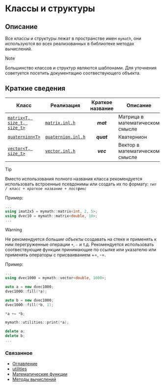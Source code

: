 # Классы и структуры

## Описание 

Все классы и структуры лежат в пространстве имен `mymath`, они используются во всех реализованных в библиотеке методах вычислений. 

> [!NOTE]
> Большинство классов и структур являются шаблонами. Для уточнения советуется посетить документацию соотвествующего объекта.

## Краткие сведения

| Класс | Реализация | Краткое название | Описание |
|---|---|:---:|---|
| [`matrix<T, size_t, size_t>`](./matrix.md) | [`matrix.inl.h`](..\mymath\inline\matrix.inl.h)| **_mat_** | Матрица в математическом смысле |
| [`quaternion<T>`](./quaternion.md)        | [`quaternion.inl.h`](..\mymath\inline\quaternion.inl.h) | **_quat_** | Кватернион                                     | |
| [`vector<T, size_t>`](./vector.md)        | [`vector.inl.h`](..\mymath\inline\vector.inl.h) |**_vec_**| Вектор в математическом смысле |

> [!TIP]
> Вместо использования полного названия класса рекомендуется использовать встроенные псевдонимы или создать их по формату:  _`тип / класс + краткое название + постфикc`_
> 
> Пример:
```c++
...
using imat2x5 = mymath::matrix<int, 2, 5>;
using dvec10 = mymath::matrix<double, 10>;
...
```

> [!WARNING]
> Не рекомендуется *большие объекты* создавать на стеке и применять к ним перегруженные операции `+`, `-` и т.д. Рекомендуется использовать соотвествующие функции принимающие по ссылке или указателю или применять операторы с присваиванием +=, -=.
>
> Пример:
```c++
...
using dvec1000 = mymath::vector<double, 1000>;

auto a = new dvec1000;
dvec1000::fill(*a);

auto b = new dvec1000;
dvec1000::fill(*b, 1);

*a += *b;

mymath::utilities::print(*a);

delete a;
delete b;
...
```


### Cвязанное
- [Оглавление](./index.md)
- [utilities](./utilities.md)
- [Математические функции](./math_functions.md)
- [Методы вычислений](./index.md)

